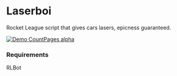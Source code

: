 # Laserboi
Rocket League script that gives cars lasers, epicness guaranteed.

[![Demo CountPages alpha](https://user-images.githubusercontent.com/6313423/85569806-2810d300-b633-11ea-8494-7410f8aac18a.gif)](https://i.imgur.com/OANQzms.mp4)

### Requirements

RLBot

